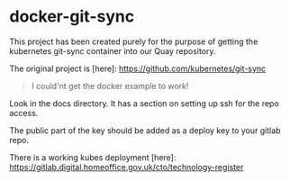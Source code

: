 # docker-git-sync

This project has been created purely for the purpose of getting the kubernetes git-sync container into our Quay repository.

The original project is [here]: https://github.com/kubernetes/git-sync

> I could'nt get the docker example to work!

Look in the docs directory. It has a section on setting up ssh for the repo access.

The public part of the key should be added as a deploy key to your gitlab repo.

There is a working kubes deployment [here]: https://gitlab.digital.homeoffice.gov.uk/cto/technology-register